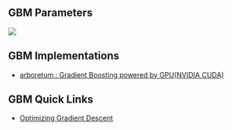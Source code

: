 ## GBM Parameters ##
![](https://github.com/Avkash/mldl/blob/master/algos/gbm.png?raw=true)

## GBM Implementations ## 
 - [arboretum : Gradient Boosting powered by GPU(NVIDIA CUDA)](https://github.com/sh1ng/arboretum)

## GBM Quick Links ##
 - [Optimizing Gradient Descent](http://sebastianruder.com/optimizing-gradient-descent/index.html?url_type=39&object_type=webpage&pos=1)
